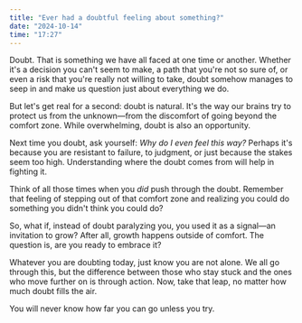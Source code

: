 ```yaml
---
title: "Ever had a doubtful feeling about something?"
date: "2024-10-14"
time: "17:27"
---
```


Doubt. That is something we have all faced at one time or another. Whether it's a decision you can't seem to make, a path that you're not so sure of, or even a risk that you're really not willing to take, doubt somehow manages to seep in and make us question just about everything we do.

But let's get real for a second: doubt is natural. It's the way our brains try to protect us from the unknown—from the discomfort of going beyond the comfort zone. While overwhelming, doubt is also an opportunity.

Next time you doubt, ask yourself: *Why do I even feel this way?* Perhaps it's because you are resistant to failure, to judgment, or just because the stakes seem too high. Understanding where the doubt comes from will help in fighting it.

Think of all those times when you *did* push through the doubt. Remember that feeling of stepping out of that comfort zone and realizing you could do something you didn't think you could do?

So, what if, instead of doubt paralyzing you, you used it as a signal—an invitation to grow? After all, growth happens outside of comfort. The question is, are you ready to embrace it?

Whatever you are doubting today, just know you are not alone. We all go through this, but the difference between those who stay stuck and the ones who move further on is through action. Now, take that leap, no matter how much doubt fills the air.

You will never know how far you can go unless you try.